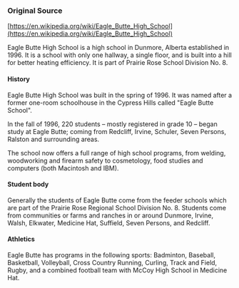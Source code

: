### Original Source
[https://en.wikipedia.org/wiki/Eagle_Butte_High_School](https://en.wikipedia.org/wiki/Eagle_Butte_High_School)

Eagle Butte High School is a high school in Dunmore, Alberta established in 1996. It is a school with only one hallway, a single floor, and is built into a hill for better heating efficiency. It is part of Prairie Rose School Division No. 8.

#### History
Eagle Butte High School was built in the spring of 1996. It was named after a former one-room schoolhouse in the Cypress Hills called "Eagle Butte School".

In the fall of 1996, 220 students – mostly registered in grade 10 – began study at Eagle Butte; coming from Redcliff, Irvine, Schuler, Seven Persons, Ralston and surrounding areas.

The school now offers a full range of high school programs, from welding, woodworking and firearm safety to cosmetology, food studies and computers (both Macintosh and IBM).

#### Student body
Generally the students of Eagle Butte come from the feeder schools which are part of the Prairie Rose Regional School Division No. 8. Students come from communities or farms and ranches in or around Dunmore, Irvine, Walsh, Elkwater, Medicine Hat, Suffield, Seven Persons, and Redcliff.

#### Athletics
Eagle Butte has programs in the following sports: Badminton, Baseball, Basketball, Volleyball, Cross Country Running, Curling, Track and Field, Rugby, and a combined football team with McCoy High School in Medicine Hat.
